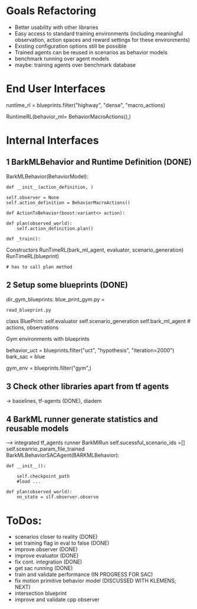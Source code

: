 # Goals Refactoring

- Better usability with other libraries
- Easy access to standard training environments (including meaningful observation, action spaces and reward settings for these environments)
- Existing configuration options still be possible
- Trained agents can be reused in scenarios as behavior models
- benchmark running over agent models
- maybe: training agents over benchmark database

# End User Interfaces

runtime_rl = blueprints.filter("highway", "dense", "macro_actions)

RuntimeRL(behavior_ml= BehaviorMacroActions(),)

# Internal Interfaces

## 1 BarkMLBehavior and Runtime Definition (DONE)

BarkMLBehavior(BehaviorModel):

    def __init__(action_definition, )

    self.observer = None
    self.action_definition = BehaviorMacroActions()

    def ActionToBehavior(boost:variant<> action):

    def plan(observed_world):
        self.action_definition.plan()

    def _train():


Constructors
    RunTimeRL(bark_ml_agent, evaluator, scenario_generation)
    RunTimeRL(blueprint)

    # has to call plan method


## 2 Setup some blueprints (DONE)

dir_gym_blueprints:
    blue_print_gym.py =

    read_blueprint.py


class BluePrint:
    self.evaluator
    self.scenario_generation
    self.bark_ml_agent # actions, observations

Gym environments with blueprints

behavior_uct = blueprints.filter("uct", "hypothesis", "iteration=2000")
bark_sac = blue

gym_env = blueprints.filter("gym",)

## 3 Check other libraries apart from tf agents

-> baselines, tf-agents (DONE), diadem


## 4 BarkML runner generate statistics and reusable models
--> integrated tf_agents runner
BarkMlRun
    self.sucessful_scenario_ids =[]
    self.sceanrio_param_file_trained
BarkMLBehaviorSACAgent(BARKMLBehavior):

    def __init__():

        self.checkpoint_path
        #load ...

    def plan(observed_world):
        nn_state = slf.observer.observe


# ToDos:

- scenarios closer to reality (DONE)
- set training flag in eval to false (DONE)
- improve observer (DONE)
- improve evaluator (DONE)
- fix cont. integration (DONE)
- get sac running (DONE)
- train and validate performance (IN PROGRESS FOR SAC)
- fix motion primitive behavior model (DISCUSSED WITH KLEMENS; NEXT)
- intersection blueprint
- improve and validate cpp observer